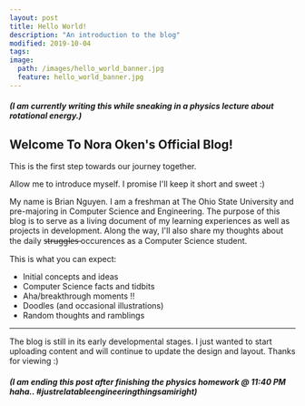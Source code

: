 ```yaml
---
layout: post
title: Hello World!
description: "An introduction to the blog"
modified: 2019-10-04
tags:
image:
  path: /images/hello_world_banner.jpg
  feature: hello_world_banner.jpg
---
```


##### (I am currently writing this while sneaking in a physics lecture about rotational energy.)

## Welcome To Nora Oken's Official Blog!

This is the first step towards our journey together. 

Allow me to introduce myself. I promise I'll keep it short and sweet :)

My name is Brian Nguyen. I am a freshman at The Ohio State University and pre-majoring in Computer Science and Engineering. The purpose of this blog is to serve as a living document of my learning experiences as well as projects in development. Along the way, I'll also share my thoughts about the daily s̶t̶r̶u̶g̶g̶l̶e̶s̶  occurences as a Computer Science student. 

This is what you can expect:

* Initial concepts and ideas
* Computer Science facts and tidbits
* Aha/breakthrough moments !!
* Doodles (and occasional illustrations)
* Random thoughts and ramblings

----

The blog is still in its early developmental stages. I just wanted to start uploading content and will continue to update the design and layout. Thanks for viewing :)

##### (I am ending this post after finishing the physics homework @ 11:40 PM haha.. #justrelatableengineeringthingsamiright)


